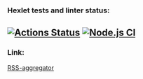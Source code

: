 ### Hexlet tests and linter status:
[![Actions Status](https://github.com/vlad1slove1/frontend-project-11/workflows/hexlet-check/badge.svg)](https://github.com/vlad1slove1/frontend-project-11/actions)
[![Node.js CI](https://github.com/vlad1slove1/frontend-project-11/actions/workflows/node.js.yml/badge.svg)](https://github.com/vlad1slove1/frontend-project-11/actions/workflows/node.js.yml)
---
### Link:
[RSS-aggregator](https://frontend-project-11-navy.vercel.app/)
